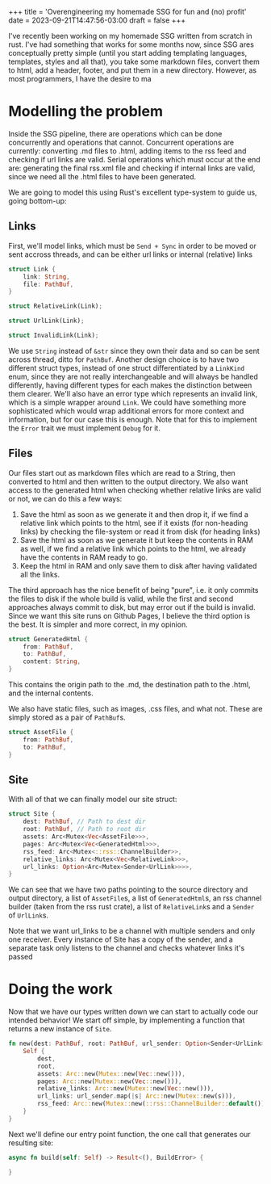 +++
title = 'Overengineering my homemade SSG for fun and (no) profit'
date = 2023-09-21T14:47:56-03:00
draft = false
+++

I've recently been working on my homemade SSG written from scratch in rust. I've had something that works for some months now, since SSG ares conceptually pretty simple (until you start adding templating languages, templates, styles and all that), you take some markdown files, convert them to html, add a header, footer, and put them in a new directory.
However, as most programmers, I have the desire to ma

# Modelling the problem

Inside the SSG pipeline, there are operations which can be done concurrently and operations that cannot. Concurrent operations are currently: converting .md files to .html, adding items to the rss feed and checking if url links are valid. Serial operations which must occur at the end are: generating the final rss.xml file and checking if internal links are valid, since we need all the .html files to have been generated.

We are going to model this using Rust's excellent type-system to guide us, going bottom-up:

## Links

First, we'll model links, which must be `Send + Sync` in order to be moved or sent accross threads, and can be either url links or internal (relative) links

```rust
struct Link {
	link: String,
	file: PathBuf,
}

struct RelativeLink(Link);

struct UrlLink(Link);

struct InvalidLink(Link);
```

We use `String` instead of `&str` since they own their data and so can be sent across thread, ditto for `PathBuf`. Another design choice is to have two different struct types, instead of one struct differentiated by a `LinkKind` enum, since they are not really interchangeable and will always be handled differently, having different types for each makes the distinction between them clearer.
We'll also have an error type which represents an invalid link, which is a simple wrapper around `Link`. We could have something more sophisticated which would wrap additional errors for more context and information, but for our case this is enough. Note that for this to implement the `Error` trait we must implement `Debug` for it.

## Files

Our files start out as markdown files which are read to a String, then converted to html and then written to the output directory. We also want access to the generated html when checking whether relative links are valid or not, we can do this a few ways:
1. Save the html as soon as we generate it and then drop it, if we find a relative link which points to the html, see if it exists (for non-heading links) by checking the file-system or read it from disk (for heading links)
2. Save the html as soon as we generate it but keep the contents in RAM as well, if we find a relative link which points to the html, we already have the contents in RAM ready to go.
3. Keep the html in RAM and only save them to disk after having validated all the links.

The third approach has the nice benefit of being "pure", i.e. it only commits the files to disk if the whole build is valid, while the first and second approaches always commit to disk, but may error out if the build is invalid. Since we want this site runs on Github Pages, I believe the third option is the best. It is simpler and more correct, in my opinion.

```rust
struct GeneratedHtml {
	from: PathBuf,
	to: PathBuf,
	content: String,
}
```

This contains the origin path to the .md, the destination path to the .html, and the internal contents.

We also have static files, such as images, .css files, and what not. These are simply stored as a  pair of `PathBuf`s.

```rust
struct AssetFile {
	from: PathBuf,
	to: PathBuf,
}
```

## Site

With all of that we can finally model our site struct:
```rust
struct Site {
    dest: PathBuf, // Path to dest dir
    root: PathBuf, // Path to root dir
    assets: Arc<Mutex<Vec<AssetFile>>>,
    pages: Arc<Mutex<Vec<GeneratedHtml>>>,
    rss_feed: Arc<Mutex<::rss::ChannelBuilder>>,
    relative_links: Arc<Mutex<Vec<RelativeLink>>>,
    url_links: Option<Arc<Mutex<Sender<UrlLink>>>>,
}
```

We can see that we have two paths pointing to the source directory and output directory, a list of `AssetFile`s, a list of `GeneratedHtml`s, an rss channel builder (taken from the rss rust crate), a list of `RelativeLink`s and a `Sender` of `UrlLink`s.

Note that we want url_links to be a channel with multiple senders and only one receiver. Every instance of Site has a copy of the sender, and a separate task only listens to the channel and checks whatever links it's passed

# Doing the work

Now that we have our types written down we can start to actually code our intended behavior! We start off simple, by implementing a function that returns a new instance of `Site`.

```rust
fn new(dest: PathBuf, root: PathBuf, url_sender: Option<Sender<UrlLink>>) -> Self {
	Self {
		dest,
		root,
		assets: Arc::new(Mutex::new(Vec::new())),
		pages: Arc::new(Mutex::new(Vec::new())),
		relative_links: Arc::new(Mutex::new(Vec::new())),
		url_links: url_sender.map(|s| Arc::new(Mutex::new(s))),
		rss_feed: Arc::new(Mutex::new(::rss::ChannelBuilder::default())),
	}
}
```

Next we'll define our entry point function, the one call that generates our resulting site:

```rust
async fn build(self: Self) -> Result<(), BuildError> {

}
```